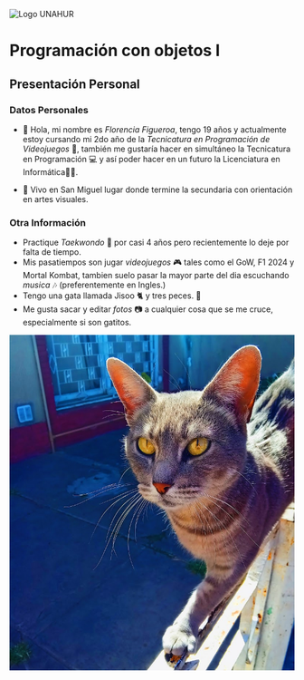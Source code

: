 ![Logo UNAHUR](./UNAHUR.png)

# Programación con objetos I
## Presentación Personal

### Datos Personales
- 🤗 Hola, mi nombre es *Florencia Figueroa*, tengo 19 años y actualmente estoy cursando mi 2do año de la *Tecnicatura en Programación de Videojuegos* 👾, también me gustaría hacer en simultáneo la Tecnicatura en Programación 💻 y así poder hacer en un futuro la Licenciatura en Informática🐱‍💻.
  
- 🏡 Vivo en San Miguel lugar donde termine la secundaria con orientación  en artes visuales.


### Otra Información
-  Practique *Taekwondo* 🥋 por casi 4 años pero recientemente lo deje por falta de tiempo.
-  Mis pasatiempos son jugar *videojuegos* 🎮 tales como el GoW, F1 2024 y Mortal Kombat, tambien suelo pasar la mayor parte del dia escuchando *musica* 🎶 (preferentemente en Ingles.)
-  Tengo una gata llamada Jisoo 🐈 y tres peces. 🐠
-  Me gusta sacar y editar *fotos* 📷 a cualquier cosa que se me cruce, especialmente si son gatitos.

![foto de gato](foto-gato.jpg)
